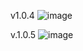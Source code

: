 v1.0.4
![image](https://github.com/EvilAugur777/ChangeSoundDevice/assets/60507344/20bccbb2-e55c-4273-a4ce-ee3a587e2c6e)

v.1.0.5
![image](https://github.com/EvilAugur777/ChangeSoundDevice/assets/60507344/a284ecc9-f0f3-4c0e-b8b1-b854e4075fca)
